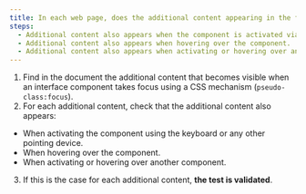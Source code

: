 ```yaml
---
title: In each web page, does the additional content appearing in the focus of an [interface component](#interface-component) via CSS styles comply with one of these conditions if necessary?
steps:
  - Additional content also appears when the component is activated via the keyboard and any pointing device.
  - Additional content also appears when hovering over the component.
  - Additional content also appears when activating or hovering over another component.
---
```


1. Find in the document the additional content that becomes visible when an interface component takes focus using a CSS mechanism (`pseudo-class:focus`).
2. For each additional content, check that the additional content also appears:

- When activating the component using the keyboard or any other pointing device.
- When hovering over the component.
- When activating or hovering over another component.

3. If this is the case for each additional content, **the test is validated**.
